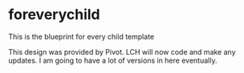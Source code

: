 # foreverychild
This is the blueprint for every child template

This design was provided by Pivot. LCH will now code and make any updates. I am going to have a lot of versions in here eventually.
